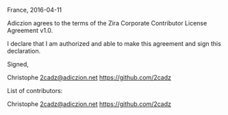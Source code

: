 France, 2016-04-11

Adiczion agrees to the terms of the Zira Corporate Contributor License
Agreement v1.0.

I declare that I am authorized and able to make this agreement and sign this
declaration.

Signed,

Christophe 2cadz@adiczion.net https://github.com/2cadz

List of contributors:

Christophe 2cadz@adiczion.net https://github.com/2cadz
